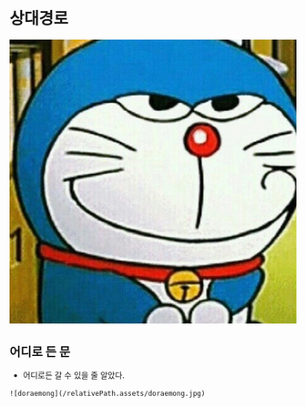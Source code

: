 # 상대경로

![doraemong](relativePath.assets/doraemong.jpg)

## 어디로 든 문

- 어디로든 갈 수 있을 줄 알았다.

```
![doraemong](/relativePath.assets/doraemong.jpg)


```